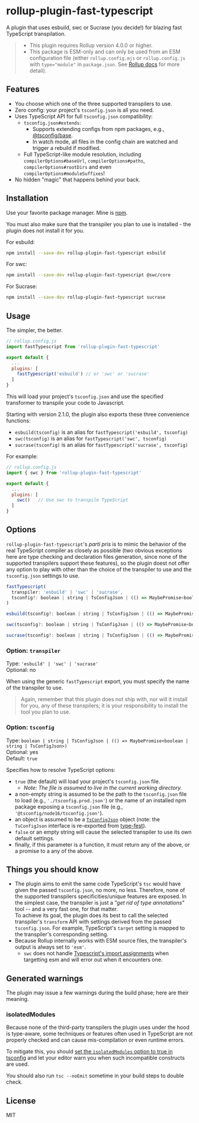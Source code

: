 # rollup-plugin-fast-typescript
A plugin that uses esbuild, swc or Sucrase (you decide!) for blazing fast TypeScript transpilation.

>- This plugin requires Rollup version 4.0.0 or higher.
>- This package is ESM-only and can only be used from an ESM configuration file (either `rollup.config.mjs` or `rollup.config.js` with `type="module"` in `package.json`. See [Rollup docs](https://rollupjs.org/guide/en/#configuration-files) for more detail).

## Features
- You choose which one of the three supported transpilers to use.
- Zero config: your project's `tsconfig.json` is all you need.
- Uses TypeScript API for full `tsconfig.json` compatibility:
  - `tsconfig.json#extends`:
    - Supports extending configs from npm packages, e.g., [@tsconfig/base](https://github.com/tsconfig/bases).
    - In watch mode, all files in the config chain are watched and trigger a rebuild if modified.
  - Full TypeScript-like module resolution, including `compilerOptions#baseUrl`, `compilerOptions#paths`, `compilerOptions#rootDirs` and even `compilerOptions#moduleSuffixes`!
- No hidden "magic" that happens behind your back.

## Installation
Use your favorite package manager. Mine is [npm](https://www.npmjs.com).

You must also make sure that the transpiler you plan to use is installed - the plugin does not install it for you.

For esbuild:
```sh
npm install --save-dev rollup-plugin-fast-typescript esbuild
```

For swc:
```sh
npm install --save-dev rollup-plugin-fast-typescript @swc/core
```

For Sucrase:
```sh
npm install --save-dev rollup-plugin-fast-typescript sucrase
```

## Usage
The simpler, the better.

```js
// rollup.config.js
import fastTypescript from 'rollup-plugin-fast-typescript'

export default {
  ...
  plugins: [
    fastTypescript('esbuild') // or 'swc' or 'sucrase'
  ]
}
```

This will load your project's `tsconfig.json` and use the specified transformer to transpile your code to Javascript.

Starting with version 2.1.0, the plugin also exports these three convenience functions:

* `esbuild(tsconfig)` is an alias for `fastTypescript('esbuild', tsconfig)`
* `swc(tsconfig)` is an alias for `fastTypescript('swc', tsconfig)`
* `sucrase(tsconfig)` is an alias for `fastTypescript('sucrase', tsconfig)`

For example:
```js
// rollup.config.js
import { swc } from 'rollup-plugin-fast-typescript'

export default {
  ...
  plugins: [
    swc()   // Use swc to transpile TypeScript
  ]
}
```

## Options
`rollup-plugin-fast-typescript`'s *parti pris* is to mimic the behavior of the real TypeScript compiler as closely as possible (two obvious exceptions here are type checking and declaration files generation, since none of the supported transpilers support these features), so the plugin doest not offer any option to play with other than the choice of the transpiler to use and the `tsconfig.json` settings to use.

```js
fastTypescript(
  transpiler: 'esbuild' | 'swc' | 'sucrase',
  tsconfig?: boolean | string | TsConfigJson | (() => MaybePromise<boolean | string | TsConfigJson>)
)
```

```js
esbuild(tsconfig?: boolean | string | TsConfigJson | (() => MaybePromise<boolean | string | TsConfigJson>))
```

```js
swc(tsconfig?: boolean | string | TsConfigJson | (() => MaybePromise<boolean | string | TsConfigJson>))
```

```js
sucrase(tsconfig?: boolean | string | TsConfigJson | (() => MaybePromise<boolean | string | TsConfigJson>))
```

### Option: `transpiler`
Type: `'esbuild' | 'swc' | 'sucrase'`<br>
Optional: no

When using the generic `fastTypescript` export, you must specify the name of the transpiler to use.

> Again, remember that this plugin does not ship with, nor will it install for you, any of these transpilers; it is your responsibility to install the tool you plan to use.

### Option: `tsconfig`
Type: `boolean | string | TsConfigJson | (() => MaybePromise<boolean | string | TsConfigJson>)`<br>
Optional: yes<br>
Default: `true`

Specifies how to resolve TypeScript options:
- `true` (the default) will load your project's `tsconfig.json` file.
  - _Note: The file is assumed to live in the current working directory._
- a non-empty string is assumed to be the path to the `tsconfig.json` file to load (e.g., `'./tsconfig.prod.json'`) or the name of an installed npm package exposing a `tsconfig.json` file (e.g., `'@tsconfig/node16/tsconfig.json'`).
- an object is assumed to be a [`TsConfigJson`](https://www.typescriptlang.org/tsconfig/) object (note: the `TsConfigJson` interface is re-exported from [type-fest](https://github.com/sindresorhus/type-fest?tab=readme-ov-file#miscellaneous)).
- `false` or an empty string will cause the selected transpiler to use its own default settings.
- finally, if this parameter is a function, it must return any of the above, or a promise to a any of the above.


## Things you should know
- The plugin aims to emit the same code TypeScript's `tsc` would have given the passed `tsconfig.json`, no more, no less. Therefore, none of the supported transpilers specificities/unique features are exposed. In the simplest case, the transpiler is just a *"get rid of type annotations"* tool -- and a very fast one, for that matter.<br>
To achieve its goal, the plugin does its best to call the selected transpiler's `transform` API with settings derived from the passed `tsconfig.json`. For example, TypeScript's `target` setting is mapped to the transpiler's corresponding setting.<br>
- Because Rollup internally works with ESM source files, the transpiler's output is always set to `'esm'`.
  - `swc` does not handle [Typescript's import assignments](https://www.typescriptlang.org/docs/handbook/modules/reference.html#export--and-import--require) when targetting esm and will error out when it encounters one.


## Generated warnings
The plugin may issue a few warnings during the build phase; here are their meaning.

### isolatedModules
Because none of the third-party transpilers the plugin uses under the hood is type-aware, some techniques or features often used in TypeScript are not properly checked and can cause mis-compilation or even runtime errors.

To mitigate this, you should [set the `isolatedModules` option to true in tsconfig](https://www.typescriptlang.org/tsconfig#isolatedModules) and let your editor warn you when such incompatible constructs are used.

You should also run `tsc --noEmit` sometime in your build steps to double check.

## License
MIT
